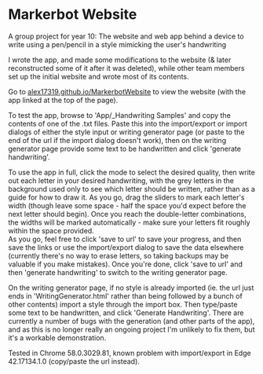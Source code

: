 # Markerbot Website
A group project for year 10: The website and web app behind a device to write using a pen/pencil in a style mimicking the user's handwriting

I wrote the app, and made some modifications to the website (& later reconstructed some of it after it was deleted), while other team members set up the initial website and wrote most of its contents.

Go to [alex17319.github.io/MarkerbotWebsite](https://alex17319.github.io/MarkerbotWebsite/) to view the website (with the app linked at the top of the page).

To test the app, browse to 'App/\_Handwriting Samples' and copy the contents of one of the .txt files. Paste this into the import/export or import dialogs of either the style input or writing generator page (or paste to the end of the url if the import dialog doesn't work), then on the writing generator page provide some text to be handwritten and click 'generate handwriting'.

To use the app in full, click the mode to select the desired quality, then write out each letter in your desired handwriting, with the grey letters in the background used only to see which letter should be written, rather than as a guide for how to draw it. As you go, drag the sliders to mark each letter's width (though leave some space - half the space you'd expect before the next letter should begin). Once you reach the double-letter combinations, the widths will be marked automatically - make sure your letters fit roughly within the space provided.  
As you go, feel free to click 'save to url' to save your progress, and then save the links or use the import/export dialog to save the data elsewhere (currently there's no way to erase letters, so taking backups may be valuable if you make mistakes). Once you're done, click 'save to url' and then 'generate handwriting' to switch to the writing generator page.

On the writing generator page, if no style is already imported (ie. the url just ends in 'WritingGenerator.html' rather than being followed by a bunch of other contents) import a style through the import box. Then type/paste some text to be handwritten, and click 'Generate Handwriting'. There are currently a number of bugs with the generation (and other parts of the app), and as this is no longer really an ongoing project I'm unlikely to fix them, but it's a workable demonstration.

Tested in Chrome 58.0.3029.81, known problem with import/export in Edge 42.17134.1.0 (copy/paste the url instead).
